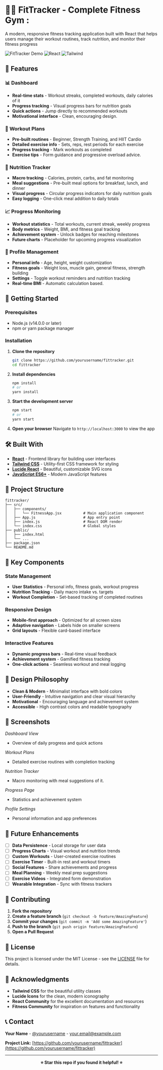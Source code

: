 # 🏋️‍♂️ FitTracker - Complete Fitness Gym :

A modern, responsive fitness tracking application built with React that helps users manage their workout routines, track nutrition, and monitor their fitness progress


![FitTracker Demo](https://img.shields.io/badge/Status-Active-brightgreen) ![React](https://img.shields.io/badge/React-18.x-blue) ![Tailwind](https://img.shields.io/badge/Tailwind-CSS-38B2AC)

## 🌟 Features

### 📊 **Dashboard**
- **Real-time stats** - Workout streaks, completed workouts, daily calories of it
- **Progress tracking** - Visual progress bars for nutrition goals
- **Quick actions** - Jump directly to recommended workouts
- **Motivational interface** - Clean, encouraging design.

### 💪 **Workout Plans**
- **Pre-built routines** - Beginner, Strength Training, and HIIT Cardio
- **Detailed exercise info** - Sets, reps, rest periods for each exercise
- **Progress tracking** - Mark workouts as completed
- **Exercise tips** - Form guidance and progressive overload advice.

### 🥗 **Nutrition Tracker**
- **Macro tracking** - Calories, protein, carbs, and fat monitoring
- **Meal suggestions** - Pre-built meal options for breakfast, lunch, and dinner
- **Visual progress** - Circular progress indicators for daily nutrition goals
- **Easy logging** - One-click meal addition to daily totals

### 📈 **Progress Monitoring**
- **Workout statistics** - Total workouts, current streak, weekly progress
- **Body metrics** - Weight, BMI, and fitness goal tracking
- **Achievement system** - Unlock badges for reaching milestones
- **Future charts** - Placeholder for upcoming progress visualization

### 👤 **Profile Management**
- **Personal info** - Age, height, weight customization
- **Fitness goals** - Weight loss, muscle gain, general fitness, strength building
- **Settings** - Toggle workout reminders and nutrition tracking
- **Real-time BMI** - Automatic calculation based.

## 🚀 Getting Started

### Prerequisites
- Node.js (v14.0.0 or later)
- npm or yarn package manager

### Installation

1. **Clone the repository**
   ```bash
   git clone https://github.com/yourusername/fittracker.git
   cd fittracker
   ```

2. **Install dependencies**
   ```bash
   npm install
   # or
   yarn install
   ```

3. **Start the development server**
   ```bash
   npm start
   # or
   yarn start
   ```

4. **Open your browser**
   Navigate to `http://localhost:3000` to view the app

## 🛠️ Built With

- **[React](https://reactjs.org/)** - Frontend library for building user interfaces
- **[Tailwind CSS](https://tailwindcss.com/)** - Utility-first CSS framework for styling
- **[Lucide React](https://lucide.dev/)** - Beautiful, customizable SVG icons
- **[JavaScript ES6+](https://developer.mozilla.org/en-US/docs/Web/JavaScript)** - Modern JavaScript features

## 📁 Project Structure

```
fittracker/
├── src/
│   ├── components/
│   │   └── FitnessApp.jsx          # Main application component
│   ├── App.js                      # App entry point
│   ├── index.js                    # React DOM render
│   └── index.css                   # Global styles
├── public/
│   ├── index.html
│   └── ...
├── package.json
└── README.md
```

## 🎯 Key Components

### State Management
- **User Statistics** - Personal info, fitness goals, workout progress
- **Nutrition Tracking** - Daily macro intake vs. targets
- **Workout Completion** - Set-based tracking of completed routines

### Responsive Design
- **Mobile-first approach** - Optimized for all screen sizes
- **Adaptive navigation** - Labels hide on smaller screens
- **Grid layouts** - Flexible card-based interface

### Interactive Features
- **Dynamic progress bars** - Real-time visual feedback
- **Achievement system** - Gamified fitness tracking
- **One-click actions** - Seamless workout and meal logging

## 🎨 Design Philosophy

- **Clean & Modern** - Minimalist interface with bold colors
- **User-Friendly** - Intuitive navigation and clear visual hierarchy
- **Motivational** - Encouraging language and achievement system
- **Accessible** - High contrast colors and readable typography

## 📱 Screenshots

*Dashboard View*
- Overview of daily progress and quick actions

*Workout Plans*
- Detailed exercise routines with completion tracking

*Nutrition Tracker*
- Macro monitoring with meal suggestions of it.

*Progress Page*
- Statistics and achievement system

*Profile Settings*
- Personal information and app preferences

## 🚧 Future Enhancements

- [ ] **Data Persistence** - Local storage for user data
- [ ] **Progress Charts** - Visual workout and nutrition trends
- [ ] **Custom Workouts** - User-created exercise routines
- [ ] **Exercise Timer** - Built-in rest and workout timers
- [ ] **Social Features** - Share achievements and progress
- [ ] **Meal Planning** - Weekly meal prep suggestions
- [ ] **Exercise Videos** - Integrated form demonstration
- [ ] **Wearable Integration** - Sync with fitness trackers

## 🤝 Contributing

1. **Fork the repository**
2. **Create a feature branch** (`git checkout -b feature/AmazingFeature`)
3. **Commit your changes** (`git commit -m 'Add some AmazingFeature'`)
4. **Push to the branch** (`git push origin feature/AmazingFeature`)
5. **Open a Pull Request**

## 📄 License

This project is licensed under the MIT License - see the [LICENSE](LICENSE) file for details.

## 🙏 Acknowledgments

- **Tailwind CSS** for the beautiful utility classes
- **Lucide Icons** for the clean, modern iconography
- **React Community** for the excellent documentation and resources
- **Fitness Community** for inspiration on features and functionality

## 📞 Contact

**Your Name** - [@yourusername](https://twitter.com/yourusername) - your.email@example.com

**Project Link:** [https://github.com/yourusername/fittracker](https://github.com/yourusername/fittracker)

---

<div align="center">

**⭐ Star this repo if you found it helpful! ⭐**
